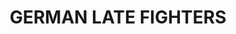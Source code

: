 ---
title: "GERMAN LATE FIGHTERS"
price: "TBA"
desc: "Opis nije dostupan"
img_path: "/assets/img/A.MIG-7415.jpg"
brand: AMMO
available: true
cat: "weathering"
subcat: "AIRPLANE WEATHERING SETS"
subsubcat: "SS"
---